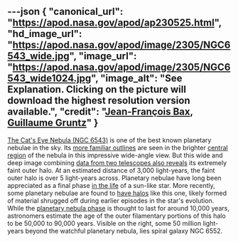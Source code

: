 ---json
{
  "canonical_url": "https://apod.nasa.gov/apod/ap230525.html",
  "hd_image_url": "https://apod.nasa.gov/apod/image/2305/NGC6543_wide.jpg",
  "image_url": "https://apod.nasa.gov/apod/image/2305/NGC6543_wide1024.jpg",
  "image_alt": "See Explanation. Clicking on the picture will download the highest resolution version available.",
  "credit": "[Jean-François Bax](https://www.astrobin.com/users/jeffbax/), [Guillaume Gruntz](https://www.astrobin.com/users/GuillaumeGz/)"
}
---

[The Cat's Eye Nebula (NGC 6543)](https://en.wikipedia.org/wiki/Cat's_Eye_Nebula) is one of the best known planetary nebulae in the sky. Its [more familiar outlines](https://www.spacetelescope.org/news/heic0414/) are seen in the brighter [central region](https://arxiv.org/abs/2209.01313) of the nebula in this impressive wide-angle view. But this wide and deep image combining [data from two telescopes also reveals](https://www.astrobin.com/mfogwz/D/) its extremely faint outer halo. At an estimated distance of 3,000 light-years, the faint outer halo is over 5 light-years across. Planetary nebulae have long been appreciated as a final phase [in the life](http://imagine.gsfc.nasa.gov/educators/lifecycles/stars.html) of a sun-like star. More recently, some planetary nebulae are found to [have halos](https://apod.nasa.gov/apod/ap140601.html) like this one, likely formed of material shrugged off during earlier episodes in the star's evolution. While the [planetary nebula phase](https://vimeo.com/51508514) is thought to last for around 10,000 years, astronomers estimate the age of the outer filamentary portions of this halo to be 50,000 to 90,000 years. Visible on the right, some 50 million light-years beyond the watchful planetary nebula, lies spiral galaxy NGC 6552.
